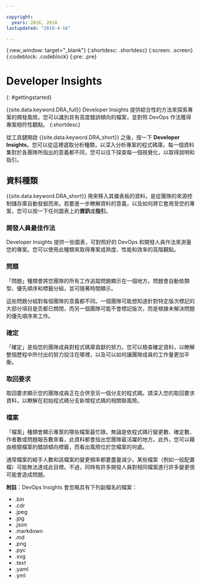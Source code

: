 ```yaml
---

copyright:
  years: 2016, 2018
lastupdated: "2018-4-16"

---
```


{:new_window: target="_blank"}
{:shortdesc: .shortdesc}
{:screen: .screen}
{:codeblock: .codeblock}
{:pre: .pre}

# Developer Insights
{: #gettingstarted}

{{site.data.keyword.DRA_full}} Developer Insights 提供綜合性的方法來探索專案的開發風險。您可以識別具有高度錯誤傾向的檔案，並對照 DevOps 作法獲得專案相符性觀點。
{:shortdesc}

從工具鏈開啟 {{site.data.keyword.DRA_short}} 之後，按一下 **Developer Insights**。您可以從這裡選取分析種類，以深入分析專案的程式碼庫。每一個資料集對於各團隊所指出的意義都不同，您可以往下探查每一個視覺化，以取得說明和指引。

## 資料種類
{{site.data.keyword.DRA_short}} 用來移入其儀表板的資料，是從團隊的來源控制儲存庫自動發掘而來。若要進一步瞭解資料的意義，以及如何將它套用至您的專案，您可以按一下任何圖表上的**資訊**或**指引**。

### 開發人員最佳作法

Developer Insights 提供一些圖表，可對照好的 DevOps 和開發人員作法來測量您的專案。您可以使用此種類來取得專案成熟度、性能和效率的高階觀點。

### 問題

「問題」種類會將您團隊的所有工作追蹤問題顯示在一個地方。問題會自動依類型、優先順序和標籤分組，並可隨著時間顯示。

這些問題分組對每個團隊的意義都不同。一個團隊可能想知道針對特定版次標記的大部分項目是否都已關閉，而另一個團隊可能不會標記版次，而是根據未解決問題的優先順序來工作。  

### 確定

「確定」是指您的團隊成員對程式碼庫貢獻的努力。您可以檢查確定資料，以瞭解整個歷程中所付出的努力投注在哪裡，以及可以如何讓團隊成員的工作量更加平衡。

### 取回要求

取回要求顯示您的團隊成員正在合併至另一個分支的程式碼。請深入您的取回要求資料，以瞭解在初始程式碼分支新增程式碼的相關聯風險。

### 檔案

「檔案」種類會顯示專案的哪些檔案最忙碌。無論是依程式碼行變更數、確定數、作者數或問題報告數來看，此資料都會指出您團隊最活躍的地方。此外，您可以藉由檢閱檔案的錯誤傾向標籤，而看出風險位於您檔案的何處。

通常檔案的經手人數和該檔案的變更頻率都要盡量減少。某些檔案（例如一般配置檔）可能無法達成此目標。不過，同時有許多開發人員對相同檔案進行許多變更很可能會造成問題。

**附註**：DevOps Insights 會忽略具有下列副檔名的檔案：

* .bin
* .cdr
* .jpeg
* .jpg
* .json
* .markdown
* .md
* .png
* .pyc
* .svg
* .text
* .yaml
* .yml
